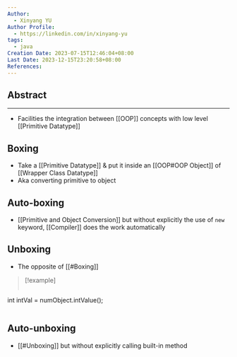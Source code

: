 ```yaml
---
Author:
  - Xinyang YU
Author Profile:
  - https://linkedin.com/in/xinyang-yu
tags:
  - java
Creation Date: 2023-07-15T12:46:04+08:00
Last Date: 2023-12-15T23:20:58+08:00
References: 
---
```

## Abstract
---
- Facilities the integration between [[OOP]] concepts with low level [[Primitive Datatype]]

## Boxing
- Take a [[Primitive Datatype]] & put it inside an [[OOP#OOP Object]] of [[Wrapper Class Datatype]]
- Aka converting primitive to object 
## Auto-boxing
- [[Primitive and Object Conversion]] but without explicitly the use of `new` keyword, [[Compiler]] does the work automatically 


## Unboxing
- The opposite of [[#Boxing]]

> [!example]
> ```java
int intVal = numObject.intValue();
> ```

## Auto-unboxing
* [[#Unboxing]] but without explicitly calling built-in method